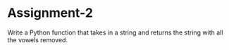 # Assignment-2
Write a Python function that takes in a string and returns the string with all the vowels removed.
